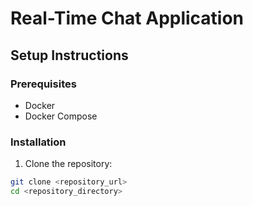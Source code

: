 # Real-Time Chat Application

## Setup Instructions

### Prerequisites

- Docker
- Docker Compose

### Installation

1. Clone the repository:

```bash
git clone <repository_url>
cd <repository_directory>
